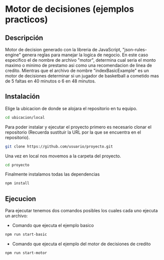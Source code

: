 # Motor de decisiones (ejemplos practicos)

## Descripción

Motor de decision generado con la libreria de JavaScript, "json-rules-engine" genera reglas para manejar la logica de negocio. En este caso especifico el de nombre de archivo "motor",
determina cual seria el monto maximo o minimo de prestamo asi como una recomendacion de linea de credito. Mientras que el archivo de nombre "indexBasicExample" es un motor de decisiones 
determinar si un jugador de basketball a cometido mas de 5 faltas en 40 minutos o 6 en 48 minutos.

## Instalación

Elige la ubicacion de donde se alojara el repositorio en tu equipo.

```bash
cd ubicacion/local
```

Para poder instalar y ejecutar el proyecto primero es necesario clonar el repositorio (Recuerda sustituir la URL por la que se encuentra en el repositorio).

```bash
git clone https://github.com/usuario/proyecto.git
```

Una vez en local nos movemos a la carpeta del proyecto. 

```bash
cd proyecto
```
Finalmente instalamos todas las dependencias

```bash
npm install
```

## Ejecucion

Para ejecutar tenemos dos comandos posibles los cuales cada uno ejecuta un archivo:

- Comando que ejecuta el ejemplo basico 

```bash
npm run start-basic
```

- Comando que ejecuta el ejemplo del motor de decisiones de credito

```bash
npm run start-motor
``` 

